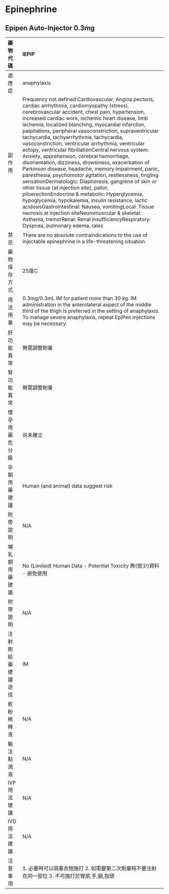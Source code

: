 # Epinephrine

## Epipen Auto-Injector 0.3mg

| 藥物代碼 | IEPIP |
| :--- | :--- |
| 適應症 | anaphylaxis. |
| 副作用 | Frequency not defined:Cardiovascular: Angina pectoris, cardiac arrhythmia, cardiomyopathy \(stress\), cerebrovascular accident, chest pain, hypertension, increased cardiac work, ischemic heart disease, limb ischemia, localized blanching, myocardial infarction, palpitations, peripheral vasoconstriction, supraventricular tachycardia, tachyarrhythmia, tachycardia, vasoconstriction, ventricular arrhythmia, ventricular ectopy, ventricular fibrillationCentral nervous system: Anxiety, apprehension, cerebral hemorrhage, disorientation, dizziness, drowsiness, exacerbation of Parkinson disease, headache, memory impairment, panic, paresthesia, psychomotor agitation, restlessness, tingling sensationDermatologic: Diaphoresis, gangrene of skin or other tissue \(at injection site\), pallor, piloerectionEndocrine & metabolic: Hyperglycemia, hypoglycemia, hypokalemia, insulin resistance, lactic acidosisGastrointestinal: Nausea, vomitingLocal: Tissue necrosis at injection siteNeuromuscular & skeletal: Asthenia, tremorRenal: Renal insufficiencyRespiratory: Dyspnea, pulmonary edema, rales |
| 禁忌 | There are no absolute contraindications to the use of injectable epinephrine in a life-threatening situation. |
| 藥物保存方式 | 25度C |
| 用法用量 | 0.3mg/0.3mL IM for patient more than 30 kg. IM administration in the anterolateral aspect of the middle third of the thigh is preferred in the setting of anaphylaxis. To manage severe anaphylaxis, repeat EpiPen injections may be necessary. |
| 肝功能異常 | 無需調整劑量 |
| 腎功能異常 | 無需調整劑量 |
| 懷孕用藥危分級 | 尚未確立 |
| 孕期用藥建議 | Human \(and animal\) data suggest risk |
| 附帶說明 | N/A |
| 哺乳期用藥建議 | No \(Limited\) Human Data - Potential Toxicity 無\(很少\)資料 - 避免使用 |
| 附帶說明 | N/A |
| 注射劑給藥建議途徑 | IM |
| 乾粉稀釋液 | N/A |
| 輸注點滴液 | N/A |
| IVP 用法建議 | N/A |
| IVD 用法建議 | N/A |
| 注意事項 | 1. 必要時可以隔著衣物施打 2. 如需要第二次劑量時不要注射在同一部位 3. 不可施打於臀部,手,腳,指頭 |


